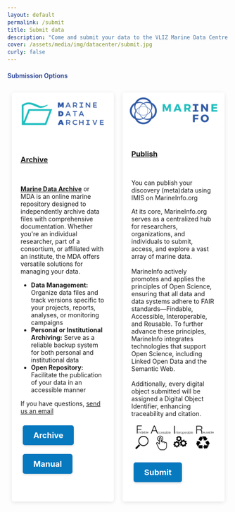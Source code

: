 ```yaml
---
layout: default
permalink: /submit
title: Submit data
description: "Come and submit your data to the VLIZ Marine Data Centre. We offer a range of services to support the FAIR principles of data management. Learn more about our services and how they can help you in your research."
cover: /assets/media/img/datacenter/submit.jpg
curly: false
---
```


<style>
    h4 {
        color: #354d9b; 
        margin-bottom: 10px;
    }

    .button {
        display: inline-flex; 
        align-items: center; 
        padding: 12px 24px;
        margin: 10px 5px; 
        font-size: 18px;
        text-align: center;
        text-decoration: none;
        color: #fff; 
        border: none;
        border-radius: 5px;
        box-shadow: 0 2px 5px rgba(0, 0, 0, 0.15); 
        transition: background-color 0.3s, transform 0.2s;
    }

    .marineinfo-button {
        background-color: #0779bf; 
    }
    .marineinfo-button:hover {
        background-color: #0056b3; 
        color: #fff;
    }
 
    .container {
        display: flex;
        flex-wrap: wrap;
        justify-content: space-between;
        margin-top: 20px; /_ Added margin for separation _/
    }
    .card {
        flex: 1 1 calc(33% - 20px);
        margin: 10px;
        box-shadow: 0 2px 10px rgba(0, 0, 0, 0.1);
        background: white;
        border-radius: 5px; 
        overflow: hidden; 
    }
    .imgBox img {
        width: 100%;
        height: auto;
    }
    .content {
    padding: 20px; 
    }
    
    @media (max-width: 768px) {
        .card {
            flex: 1 1 calc(50% - 20px); 
        }
    }
    @media (max-width: 480px) {
        .card {
            flex: 1 1 100%; 
        }
    }
</style>

<h4>Submission Options</h4>

  <div class="container">
        <div class="card">
            <div class="card-inner">
                <div class="box">
                    <div class="imgBox">
                        <img src="/assets/media/img/content/logo_mda2.png" alt="Marine Data Archive" width="200" />
                    </div>
                </div>
            </div>
            <div class="content">
                <h3><a href="https://marinedataarchive.org/">Archive</a></h3>
                <br>
                <p>
                    <a href="https://marinedataarchive.org/"><strong>Marine Data Archive</strong></a> or MDA is an online marine repository designed to independently archive data files with comprehensive documentation. Whether you're an individual researcher, part of a consortium, or affiliated with an institute, the MDA offers versatile solutions for managing your data.
                </p>
                <ul>
                    <li><strong>Data Management:</strong> Organize data files and track versions specific to your projects, reports, analyses, or monitoring campaigns</li>
                    <li><strong>Personal or Institutional Archiving:</strong> Serve as a reliable backup system for both personal and institutional data</li>
                    <li><strong>Open Repository:</strong> Facilitate the publication of your data in an accessible manner</li>
                </ul>
                <p>If you have questions, <a href="mailto:mda@vliz.be">send us an email</a></p>
                <a href="https://marinedataarchive.org/archive.php" class="button marineinfo-button"><strong>Archive</strong></a>
                <a href="https://marinedataarchive.org/mdamanual.pdf" class="button marineinfo-button"><strong>Manual</strong></a>
            </div>
        </div>
        <div class="card">
            <div class="card-inner">
                <div class="box">
                    <div class="imgBox">
                        <img src="/assets/media/img/content/Marine Info_logo pos RGB.jpg" alt="MarineInfo" 
                        width="200" />
                    </div>
                </div>
            </div>
            <div class="content">
                <h3><a href="https://marineinfo.org/" mia-extra-properties="nochange">Publish</a></h3>
                <br>
                <p>You can publish your discovery (meta)data using IMIS on MarineInfo.org</p><p>
                At its core, MarineInfo.org serves as a centralized hub for researchers, organizations, and individuals to submit, access, and explore a vast array of marine data.
                <br>
                <br>MarineInfo actively promotes and applies the principles of Open Science, ensuring that all data and data systems adhere to FAIR standards—Findable, Accessible, Interoperable, and Reusable. To further advance these principles, MarineInfo integrates technologies that support Open Science, including Linked Open Data and the Semantic Web.
                <br>
                <br>
                Additionally, every digital object submitted will be assigned a Digital Object Identifier, enhancing traceability and citation.</p>
                <p>
                <img src="/assets/media/img/content/FAIR_data_principles.jpg" alt="FAIR Data Principles" width="220" style="margin-bottom:10px;" />
                <br>
                    <a href="https://marineinfo.org/metasubmit/" class="button marineinfo-button" mia-extra-properties="nochange"><strong>Submit</strong></a>
                </p>

